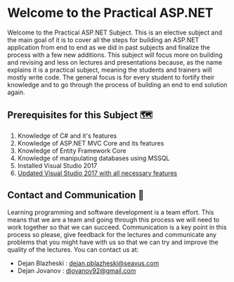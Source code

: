# Welcome to the Practical ASP.NET
Welcome to the Practical ASP.NET Subject. This is an elective subject and the main goal of it is to cover all the steps for building an ASP.NET application from end to end as we did in past subjects and finalize the process with a few new additions. This subject will focus more on building and revising and less on lectures and presentations because, as the name explains it is a practical subject, meaning the students and trainers will mostly write code. The general focus is for every student to fortify their knowledge and to go through the process of building an end to end solution again. 

## Prerequisites for this Subject 🗺
1. Knowledge of C# and it's features
2. Knowledge of ASP.NET MVC Core and its features
3. Knowledge of Entity Framework Core
4. Knowledge of manipulating databases using MSSQL
5. Installed Visual Studio 2017
6. [Updated Visual Studio 2017 with all necessary features](https://github.com/sedc-codecademy/sedc7-08-aspnetmvc/blob/master/g5/AddVisualStudioFeatures.md)

## Contact and Communication 📢
Learning programming and software development is a team effort. This means that we are a team and going through this process we will need to work together so that we can succeed. Communication is a key point in this process so please, give feedback for the lectures and communicate any problems that you might have with us so that we can try and improve the quality of the lectures. You can contact us at:
* Dejan Blazheski : dejan.pblazheski@seavus.com
* Dejan Jovanov : djovanov92@gmail.com
